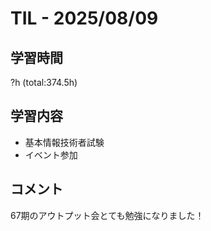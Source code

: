# TIL - 2025/08/09

## 学習時間
?h (total:374.5h)

## 学習内容
- 基本情報技術者試験
- イベント参加

## コメント
67期のアウトプット会とても勉強になりました！
